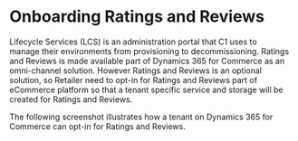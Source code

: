 # Onboarding Ratings and Reviews

Lifecycle Services (LCS) is an administration portal that C1 uses to manage their environments from provisioning to decommissioning. Ratings and Reviews is made available part of Dynamics 365 for Commerce as an omni-channel solution.  However Ratings and Reviews is an optional solution, so Retailer need to opt-in for Ratings and Reviews part of eCommerce platform so that a tenant specific service and storage will be created for Ratings and Reviews.

The following screenshot illustrates how a tenant on Dynamics 365 for Commerce can opt-in for Ratings and Reviews. 

<Image needs to be created>

